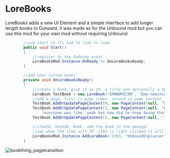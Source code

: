 # LoreBooks
LoreBooks adds a new UI Element and a simple interface to add longer length books to Outward, it was made as for the Unbound mod but you can use this mod for your own mod without requiring Unbound.

```csharp
        //use start so its had to time to load
        public void Start()
        {
            //register to the OnReady event
            LoreBooksMod.Instance.OnReady += OnLoreBooksReady;
        }

        //add your custom books
        private void OnLoreBooksReady()
        {
            //create a book, give it an ID, a Title and optionally a Sprite Image
            LoreBook TestBook = new LoreBook("EMONOMICON", "Emo-nomincon a beginners guide to eldritch horrors.", null);
            //add a page, first is page index, second is page content, page content takes an optional sprite, a title and the body text
            TestBook.AddOrUpdatePageContent(0, new PageContent(null, "FIRST PAGE TITLE", "SHIBBLY DIBBLY DOO."));
            TestBook.AddOrUpdatePageContent(1, new PageContent(null, "BOOZU MILK", "It was the second age of man when Boozu milk first found its way to our shores, " +
                "everyone was like 'yeah but how did he know doing that to a cow would produce milk? Does that not warrant its own line of questioning? No one else find it strange?'"));
            TestBook.AddOrUpdatePageContent(2, new PageContent(null, "THE THIRD PAGE", "Nobody knows what the third page contains as it is lost to time."));

            //itemID, bookID, Book, add the book to the manager
            //now when the item with ID -2103 is right clicked it will show an option to Open 'UnboundExplainer' book.
            LoreBooksMod.Instance.AddLoreBook(-2103, "UnboundExplainer", TestBook);
        }
```



![bookthing_pagetransition](https://user-images.githubusercontent.com/3288858/211231030-fa669afb-a5bc-45ee-a512-f1a644e366b1.gif)
